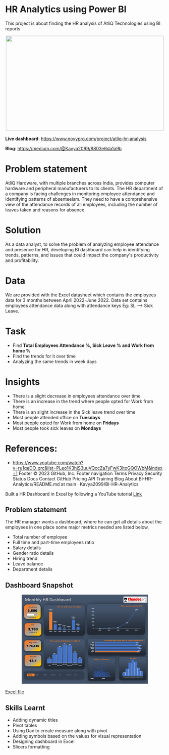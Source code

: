 # HR Analytics using Power BI
This project is about finding the HR analysis of AtliQ Technologies using BI reports

<p align="center">
<img src="https://www.hrcloud.com/hubfs/robo_mark-1-1.gif" width="500" height="300" />
</p>

**Live dashboard**: https://www.novypro.com/project/atliq-hr-analysis

**Blog**: https://medium.com/@Kavya2099/8803e6da1a9b

# Problem statement
AtliQ Hardware, with multiple branches across India, provides computer hardware and peripheral manufacturers to its clients. The HR department of a company is facing challenges in monitoring employee attendance and identifying patterns of absenteeism. They need to have a comprehensive view of the attendance records of all employees, including the number of leaves taken and reasons for absence. 

# Solution 
As a data analyst, to solve the problem of analyzing employee attendance and presence for HR, developing BI dashboard can help in identifying trends, patterns, and issues that could impact the company's productivity and profitability. 

# Data
We are provided with the Excel datasheet which contains the employees data for 3 months between April 2022-June 2022. Data set contains employees attendance data along with attendance keys Eg: SL --> Sick Leave.

# Task
* Find **Total Employees Attendance %, Sick Leave % and Work from home %**
* Find the trends for it over time
* Analyzing the same trends in week days

# Insights
* There is a slight decrease in employees attendance over time
* There is an increase in the trend where people opted for Work from home
* There is an slight increase in the Sick leave trend over time
* Most people attended office on **Tuesdays**
* Most people opted for Work from home on **Fridays**
* Most people took sick leaves on **Mondays**

# References:
* https://www.youtube.com/watch?v=ru1qeDO_qrc&list=PLeo1K3hjS3uuVQccZa7yFwK3ltoGQOWbM&index=1
Footer
© 2023 GitHub, Inc.
Footer navigation
Terms
Privacy
Security
Status
Docs
Contact GitHub
Pricing
API
Training
Blog
About
BI-HR-Analytics/README.md at main · Kavya2099/BI-HR-Analytics 

Built a HR Dashboard in Excel by following a YouTube tutorial
[Link](https://www.youtube.com/watch?v=ui657YnwLV8&t=7562s)

## Problem statement 

The HR manager wants a dashboard, where he can get all details about the employees in one place
some major metrics needed are listed below,

- Total number of employee
- Full time and part-time employees ratio
- Salary details 
- Gender ratio details
- Hiring trend
- Leave balance 
- Department details

## Dashboard Snapshot 

<p align="center">
    <img src="https://github.com/Naveen-S6/HR_Dashboard_Excel/blob/main/Excel%20files/ss.png" width="400">
</p>

[Excel file](https://github.com/Naveen-S6/HR_Dashboard_Excel/blob/main/Excel%20files/HR_Dashboard.xlsx)

## Skills Learnt 
- Adding dynamic titles 
- Pivot tables 
- Using Dax to create measure along with pivot 
- Adding symbols based on the values for visual representation 
- Designing dashboard in Excel 
- Slicers formatting
